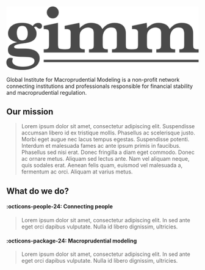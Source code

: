 
# 
![gimm](assets/gimm_m_rgb.png)

Global Institute for Macroprudential Modeling is a non-profit network
connecting institutions and professionals responsible for financial
stability and macroprudential regulation.

## Our mission

> Lorem ipsum dolor sit amet, consectetur adipiscing elit. Suspendisse
> accumsan libero id ex tristique mollis. Phasellus ac scelerisque justo.
> Morbi eget augue nec lacus tempus egestas. Suspendisse potenti. Interdum et
> malesuada fames ac ante ipsum primis in faucibus. Phasellus sed nisi erat.
> Donec fringilla a diam eget commodo. Donec ac ornare metus. Aliquam sed
> lectus ante. Nam vel aliquam neque, quis sodales erat. Aenean felis quam,
> euismod vel malesuada a, fermentum ac orci. Aliquam at varius metus.

## What do we do?

#### :octicons-people-24: Connecting people

> Lorem ipsum dolor sit amet, consectetur adipiscing elit. In sed ante eget orci dapibus vulputate. Nulla id libero dignissim, ultricies.

#### :octicons-package-24: Macroprudential modeling

> Lorem ipsum dolor sit amet, consectetur adipiscing elit. In sed ante eget orci dapibus vulputate. Nulla id libero dignissim, ultricies.

